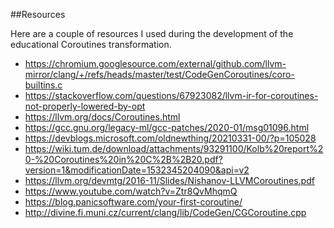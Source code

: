 ##Resources

Here are a couple of resources I used during the development of the educational Coroutines transformation.

- https://chromium.googlesource.com/external/github.com/llvm-mirror/clang/+/refs/heads/master/test/CodeGenCoroutines/coro-builtins.c
- https://stackoverflow.com/questions/67923082/llvm-ir-for-coroutines-not-properly-lowered-by-opt
- https://llvm.org/docs/Coroutines.html
- https://gcc.gnu.org/legacy-ml/gcc-patches/2020-01/msg01096.html
- https://devblogs.microsoft.com/oldnewthing/20210331-00/?p=105028
- https://wiki.tum.de/download/attachments/93291100/Kolb%20report%20-%20Coroutines%20in%20C%2B%2B20.pdf?version=1&modificationDate=1532345204090&api=v2
- https://llvm.org/devmtg/2016-11/Slides/Nishanov-LLVMCoroutines.pdf
- https://www.youtube.com/watch?v=Ztr8QvMhqmQ
- https://blog.panicsoftware.com/your-first-coroutine/
- http://divine.fi.muni.cz/current/clang/lib/CodeGen/CGCoroutine.cpp
